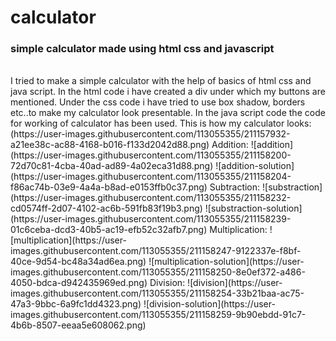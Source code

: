 # calculator
<h3>simple calculator made using html css and javascript</h3><br>
I tried to make a simple calculator with the help of basics of html css and java script.
In the html code i have created a div under which my buttons are mentioned.
Under the css code i have tried to use box shadow, borders etc..to make my calculator look presentable.
In the java script code the code for working of calculator has been used.
This is how my calculator looks:
(https://user-images.githubusercontent.com/113055355/211157932-a21ee38c-ac88-4168-b016-f133d2042d88.png)
Addition:
![addition](https://user-images.githubusercontent.com/113055355/211158200-72d70c81-4cba-40ad-ad89-4a02eca31d88.png)
![addition-solution](https://user-images.githubusercontent.com/113055355/211158204-f86ac74b-03e9-4a4a-b8ad-e0153ffb0c37.png)
Subtraction:
![substraction](https://user-images.githubusercontent.com/113055355/211158232-cd0574ff-2d07-4102-ac6b-591fb83f19b3.png)
![substraction-solution](https://user-images.githubusercontent.com/113055355/211158239-01c6ceba-dcd3-40b5-ac19-efb52c32afb7.png)
Multiplication: 
![multiplication](https://user-images.githubusercontent.com/113055355/211158247-9122337e-f8bf-40ce-9d54-bc48a34ad6ea.png)
![multiplication-solution](https://user-images.githubusercontent.com/113055355/211158250-8e0ef372-a486-4050-bdca-d942435969ed.png)
Division: 
![division](https://user-images.githubusercontent.com/113055355/211158254-33b21baa-ac75-47a3-9bbc-6a9fc1dd4323.png)
![division-solution](https://user-images.githubusercontent.com/113055355/211158259-9b90ebdd-91c7-4b6b-8507-eeaa5e608062.png)
